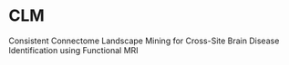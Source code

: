 # CLM
Consistent Connectome Landscape Mining for Cross-Site Brain Disease Identification using Functional MRI
